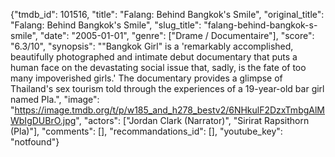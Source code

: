 {"tmdb_id": 101516, "title": "Falang: Behind Bangkok's Smile", "original_title": "Falang: Behind Bangkok's Smile", "slug_title": "falang-behind-bangkok-s-smile", "date": "2005-01-01", "genre": ["Drame / Documentaire"], "score": "6.3/10", "synopsis": "\"Bangkok Girl\" is a 'remarkably accomplished, beautifully photographed and intimate debut documentary that puts a human face on the devastating social issue that, sadly, is the fate of too many impoverished girls.' The documentary provides a glimpse of Thailand's sex tourism told through the experiences of a 19-year-old bar girl named Pla.", "image": "https://image.tmdb.org/t/p/w185_and_h278_bestv2/6NHkulF2DzxTmbgAlMWbIgDUBrO.jpg", "actors": ["Jordan Clark (Narrator)", "Sirirat Rapsithorn (Pla)"], "comments": [], "recommandations_id": [], "youtube_key": "notfound"}